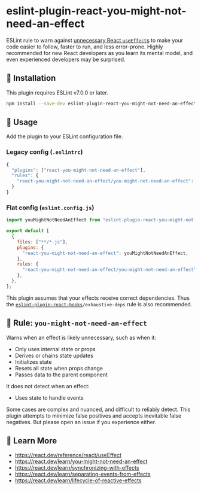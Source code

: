 # eslint-plugin-react-you-might-not-need-an-effect

ESLint rule to warn against [unnecessary React `useEffect`s](https://react.dev/learn/you-might-not-need-an-effect) to make your code easier to follow, faster to run, and less error-prone. Highly recommended for new React developers as you learn its mental model, and even experienced developers may be surprised.

## 🚀 Installation

This plugin requires ESLint v7.0.0 or later.

```bash
npm install --save-dev eslint-plugin-react-you-might-not-need-an-effect
```

## 🔧 Usage

Add the plugin to your ESLint configuration file.

### Legacy config (`.eslintrc`)

```js
{
  "plugins": ["react-you-might-not-need-an-effect"],
  "rules": {
    "react-you-might-not-need-an-effect/you-might-not-need-an-effect": "warn"
  }
}
```

### Flat config (`eslint.config.js`)

```js
import youMightNotNeedAnEffect from "eslint-plugin-react-you-might-not-need-an-effect";

export default [
  {
    files: ["**/*.js"],
    plugins: {
      "react-you-might-not-need-an-effect": youMightNotNeedAnEffect,
    },
    rules: {
      "react-you-might-not-need-an-effect/you-might-not-need-an-effect": "warn",
    },
  },
];

```

This plugin assumes that your effects receive correct dependencies. Thus the [`eslint-plugin-react-hooks`](https://www.npmjs.com/package/eslint-plugin-react-hooks)`/exhaustive-deps` rule is also recommended.

## 🔎 Rule: `you-might-not-need-an-effect`

Warns when an effect is likely unnecessary, such as when it:

- Only uses internal state or props
- Derives or chains state updates
- Initializes state
- Resets all state when props change
- Passes data to the parent component

It does not detect when an effect:

- Uses state to handle events

Some cases are complex and nuanced, and difficult to reliably detect. This plugin attempts to minimize false positives and accepts inevitable false negatives. But please open an issue if you experience either.

## 📖 Learn More

- https://react.dev/reference/react/useEffect
- https://react.dev/learn/you-might-not-need-an-effect
- https://react.dev/learn/synchronizing-with-effects
- https://react.dev/learn/separating-events-from-effects
- https://react.dev/learn/lifecycle-of-reactive-effects
